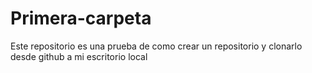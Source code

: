 # Primera-carpeta
Este repositorio es una prueba de como crear un repositorio y clonarlo desde github a mi escritorio local
